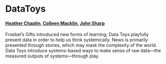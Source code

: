 # DataToys
#### [Heather Chaplin](https://twitter.com/heatherchaplin), [Colleen Macklin](https://twitter.com/colleenmacklin), [John Sharp](https://twitter.com/jofsharp)

Froebel’s Gifts introduced new forms of learning; Data Toys playfully present data in order to help us think systemically. News is primarily presented through stories, which may mask the complexity of the world. Data Toys introduce systems-based ways to make sense of raw data—the measured outputs of systems—through play.

